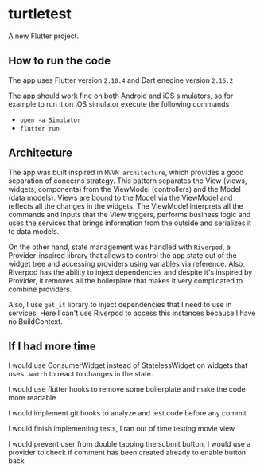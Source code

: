 # turtletest

A new Flutter project.

## How to run the code

The app uses Flutter version `2.10.4` and Dart enegine version `2.16.2`

The app should work fine on both Android and iOS simulators, so for example to run it on iOS simulator execute the following commands

- `open -a Simulator`
- `flutter run`

## Architecture

The app was built inspired in `MVVM architecture`, which provides a good separation of concerns strategy. This pattern separates the View (views, widgets, components) from the ViewModel (controllers) and the Model (data models). Views are bound to the Model via the ViewModel and reflects all the changes in the widgets. The ViewModel interprets all the commands and inputs that the View triggers, performs business logic and uses the services that brings information from the outside and serializes it to data models.


On the other hand, state management was handled with `Riverpod`, a Provider-inspired library that allows to control the app state out of the widget tree and accessing providers using variables via reference. Also, Riverpod has the ability to inject dependencies and despite it's inspired by Provider, it removes all the boilerplate that makes it very complicated to combine providers.


Also, I use `get_it` library to inject dependencies that I need to use in services. Here I can't use Riverpod to access this instances because I have no BuildContext.

## If I had more time

I would use ConsumerWidget instead of StatelessWidget on widgets that uses `.watch` to react to changes in the state.

I would use flutter hooks to remove some boilerplate and make the code more readable

I would implement git hooks to analyze and test code before any commit

I would finish implementing tests, I ran out of time testing movie view

I would prevent user from double tapping the submit button, I would use a provider to check if comment has been created already to enable button back

